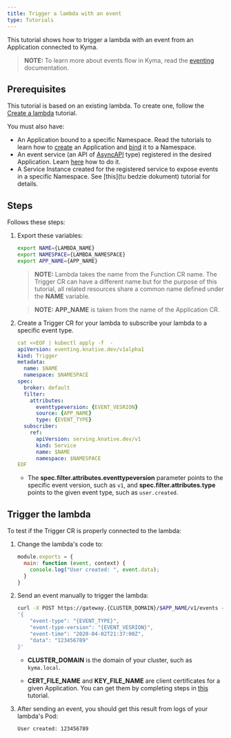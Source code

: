 ```yaml
---
title: Trigger a lambda with an event
type: Tutorials
---
```


This tutorial shows how to trigger a lambda with an event from an Application connected to Kyma.

> **NOTE:** To learn more about events flow in Kyma, read the [eventing](/components/knative-eventing-mesh) documentation.

## Prerequisites

This tutorial is based on an existing lambda. To create one, follow the [Create a lambda](#tutorials-create-a-lambda) tutorial.

You must also have: 

- An Application bound to a specific Namespace. Read the tutorials to learn how to [create](/components/application-connector#tutorials-create-a-new-application) an Application and [bind](/components/application-connector#tutorials-bind-an-application-to-a-namespace) it to a Namespace.
- An event service (an API of [AsyncAPI](https://www.asyncapi.com/) type) registered in the desired Application. Learn [here](components/application-connector/#tutorials-register-a-service) how to do it.
- A Service Instance created for the registered service to expose events in a specific Namespace. See [this](tu bedzie dokument) tutorial for details.

## Steps

Follows these steps:

1. Export these variables:

    ```bash
    export NAME={LAMBDA_NAME}
    export NAMESPACE={LAMBDA_NAMESPACE}
    export APP_NAME={APP_NAME}
    ```

    > **NOTE:** Lambda takes the name from the Function CR name. The Trigger CR can have a different name but for the purpose of this tutorial, all related resources share a common name defined under the **NAME** variable.

    > **NOTE:** **APP_NAME** is taken from the name of the Application CR.

2. Create a Trigger CR for your lambda to subscribe your lambda to a specific event type.

    ```yaml
    cat <<EOF | kubectl apply -f  -
    apiVersion: eventing.knative.dev/v1alpha1
    kind: Trigger
    metadata:
      name: $NAME
      namespace: $NAMESPACE
    spec:
      broker: default
      filter:
        attributes:
          eventtypeversion: {EVENT_VESRION}
          source: {APP_NAME}
          type: {EVENT_TYPE}
      subscriber:
        ref:
          apiVersion: serving.knative.dev/v1
          kind: Service
          name: $NAME
          namespace: $NAMESPACE
    EOF
    ```

    - The **spec.filter.attributes.eventtypeversion** parameter points to the specific event version, such as `v1`, and **spec.filter.attributes.type** points to the given event type, such as `user.created`.

## Trigger the lambda

To test if the Trigger CR is properly connected to the lambda:

1. Change the lambda's code to:​

    ```js
    module.exports = {
      main: function (event, context) {
        console.log("User created: ", event.data);
      }
    }
    ```

2. Send an event manually to trigger the lambda:

    ```bash
    curl -X POST https://gateway.{CLUSTER_DOMAIN}/$APP_NAME/v1/events -k --cert {CERT_FILE_NAME}.crt --key {KEY_FILE_NAME}.key -d \
    '{
        "event-type": "{EVENT_TYPE}",
        "event-type-version": "{EVENT_VESRION}",
        "event-time": "2020-04-02T21:37:00Z",
        "data": "123456789"
    }'
    ```

    - **CLUSTER_DOMAIN** is the domain of your cluster, such as `kyma.local`.

    - **CERT_FILE_NAME** and **KEY_FILE_NAME** are client certificates for a given Application. You can get them by completing steps in [this](/components/application-connector/#tutorials-get-the-client-certificate) tutorial.

3. After sending an event, you should get this result from logs of your lambda's Pod:

    ```text
    User created: 123456789
    ```
